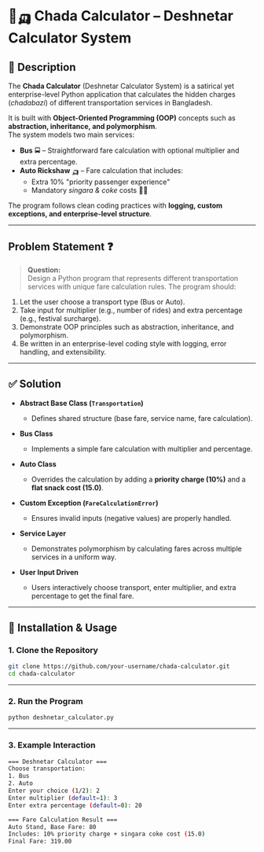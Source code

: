 # 🚌🛺 Chada Calculator – Deshnetar Calculator System  

## 📌 Description  
The **Chada Calculator** (Deshnetar Calculator System) is a satirical yet enterprise-level Python application that calculates the hidden charges (*chadabazi*) of different transportation services in Bangladesh.  

It is built with **Object-Oriented Programming (OOP)** concepts such as **abstraction, inheritance, and polymorphism**.  
The system models two main services:  

- **Bus** 🚍 – Straightforward fare calculation with optional multiplier and extra percentage.  
- **Auto Rickshaw** 🛺 – Fare calculation that includes:  
  - Extra 10% "priority passenger experience"  
  - Mandatory *singara & coke* costs 🍴🥤  

The program follows clean coding practices with **logging, custom exceptions, and enterprise-level structure**.  

---

##  Problem Statement ❓
> **Question:**  
Design a Python program that represents different transportation services with unique fare calculation rules. The program should:  
1. Let the user choose a transport type (Bus or Auto).  
2. Take input for multiplier (e.g., number of rides) and extra percentage (e.g., festival surcharge).  
3. Demonstrate OOP principles such as abstraction, inheritance, and polymorphism.  
4. Be written in an enterprise-level coding style with logging, error handling, and extensibility.  

---

## ✅ Solution  
- **Abstract Base Class (`Transportation`)**  
  - Defines shared structure (base fare, service name, fare calculation).  

- **Bus Class**  
  - Implements a simple fare calculation with multiplier and percentage.  

- **Auto Class**  
  - Overrides the calculation by adding a **priority charge (10%)** and a **flat snack cost (15.0)**.  

- **Custom Exception (`FareCalculationError`)**  
  - Ensures invalid inputs (negative values) are properly handled.  

- **Service Layer**  
  - Demonstrates polymorphism by calculating fares across multiple services in a uniform way.  

- **User Input Driven**  
  - Users interactively choose transport, enter multiplier, and extra percentage to get the final fare.  

---

## 🚀 Installation & Usage  

### 1. Clone the Repository  
```bash
git clone https://github.com/your-username/chada-calculator.git
cd chada-calculator
```

---

### 2. Run the Program  
```bash
python deshnetar_calculator.py
```

---

### 3. Example Interaction
```bash
=== Deshnetar Calculator ===
Choose transportation:
1. Bus
2. Auto
Enter your choice (1/2): 2
Enter multiplier (default=1): 3
Enter extra percentage (default=0): 20

=== Fare Calculation Result ===
Auto Stand, Base Fare: 80
Includes: 10% priority charge + singara coke cost (15.0)
Final Fare: 319.00
```



